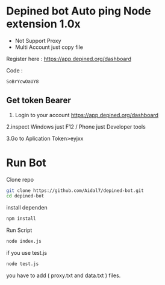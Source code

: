 # Depined bot Auto ping Node extension 1.0x
- Not Support Proxy
- Multi Account just copy file

Register here : https://app.depined.org/dashboard

Code : 
```bash
SoBrYcwOaUY8
```

## Get token Bearer
1. Login to your account
    https://app.depined.org/dashboard

2.inspect Windows just F12 / Phone just Developer tools 

3.Go to Aplication Token>eyjxx

# Run Bot

Clone repo
```bash
git clone https://github.com/Aidal7/depined-bot.git
cd depined-bot
```
install dependen
```bash
npm install
```
Run Script
```bash
node index.js
```
if you use test.js
```bash
node test.js
```
you have to add ( proxy.txt and data.txt ) files.
